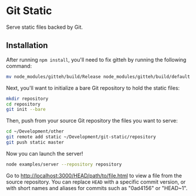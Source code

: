 # Git Static

Serve static files backed by Git.

## Installation

After running `npm install`, you'll need to fix gitteh by running the following command:

```bash
mv node_modules/gitteh/build/Release node_modules/gitteh/build/default
```

Next, you'll want to initialize a bare Git repository to hold the static files:

```bash
mkdir repository
cd repository
git init --bare
```

Then, push from your source Git repository the files you want to serve:

```bash
cd ~/Development/other
git remote add static ~/Development/git-static/repository
git push static master
```

Now you can launch the server!

```bash
node examples/server --repository repository
```

Go to <http://localhost:3000/HEAD/path/to/file.html> to view a file from the source repository. You can replace `HEAD` with a specific commit version, or with short names and aliases for commits such as "0ad4156" or "HEAD~1".
